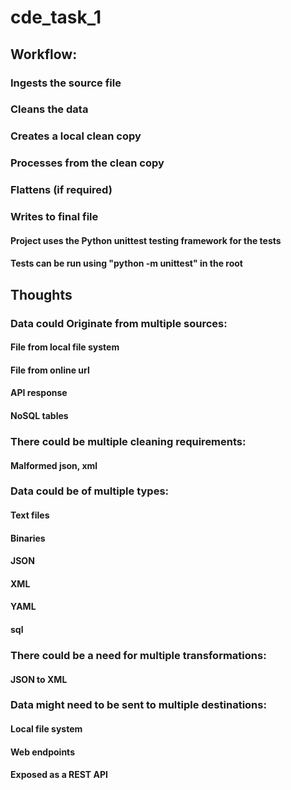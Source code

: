 # cde_task_1

## Workflow:
### Ingests the source file
### Cleans the data
### Creates a local clean copy
### Processes from the clean copy
### Flattens (if required)
### Writes to final file


#### Project uses the Python unittest testing framework for the tests
#### Tests can be run using "python -m unittest" in the root

## Thoughts

### Data could Originate from multiple sources:
#### File from local file system
#### File from online url
#### API response
#### NoSQL tables


### There could be multiple cleaning requirements:
#### Malformed json, xml


### Data could be of multiple types:
#### Text files
#### Binaries
#### JSON
#### XML
#### YAML
#### sql

### There could be a need for multiple transformations:
#### JSON to XML



### Data might need to be sent to multiple destinations:
#### Local file system
#### Web endpoints
#### Exposed as a REST API
